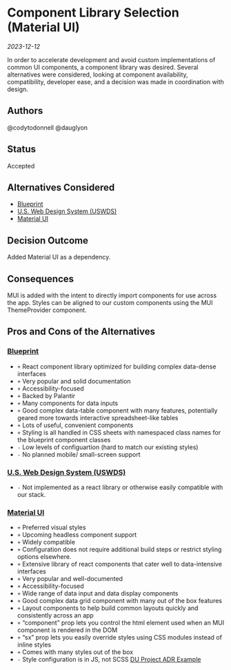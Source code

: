 <!-- Short descriptive title -->

# Component Library Selection (Material UI)

<!-- Date -->

_2023-12-12_

<!-- Summary -->

In order to accelerate development and avoid custom implementations of common UI
components, a component library was desired. Several alternatives were
considered, looking at component availability, compatibility, developer ease,
and a decision was made in coordination with design.

## Authors <!-- GitHub Username(s) -->

@codytodonnell @dauglyon

## Status <!-- Status of this ADR -->

Accepted

## Alternatives Considered <!-- Short list of considered alternatives, should include the chosen path -->

- [Blueprint](https://blueprintjs.com/)
- [U.S. Web Design System (USWDS)](https://designsystem.digital.gov/)
- [Material UI](https://mui.com/material-ui/)

## Decision Outcome <!-- Summary of the decision -->

Added Material UI as a dependency.

## Consequences <!-- Summary of the decision -->

MUI is added with the intent to directly import components for use across the
app. Styles can be aligned to our custom components using the MUI ThemeProvider
component.

## Pros and Cons of the Alternatives <!-- List Pros/Cons of each considered alternative -->

### [Blueprint](https://blueprintjs.com/)

- `+` React component library optimized for building complex data-dense
  interfaces
- `+` Very popular and solid documentation
- `+` Accessibility-focused
- `+` Backed by Palantir
- `+` Many components for data inputs
- `+` Good complex data-table component with many features, potentially geared
  more towards interactive spreadsheet-like tables
- `+` Lots of useful, convenient components
- `+` Styling is all handled in CSS sheets with namespaced class names for the
  blueprint component classes
- `-` Low levels of configuartion (hard to match our existing styles)
- `-` No planned mobile/ small-screen support

### [U.S. Web Design System (USWDS)](https://designsystem.digital.gov/)

- `-` Not implemented as a react library or otherwise easily compatible with our
  stack.

### [Material UI](https://mui.com/material-ui/)

- `+` Preferred visual styles
- `+` Upcoming headless component support
- `+` Widely compatible
- `+` Configuration does not require additional build steps or restrict styling
  options elsewhere.
- `+` Extensive library of react components that cater well to data-intensive
  interfaces
- `+` Very popular and well-documented
- `+` Accessibility-focused
- `+` Wide range of data input and data display components
- `+` Good complex data grid component with many out of the box features
- `+` Layout components to help build common layouts quickly and consistently
  across an app
- `+` “component” prop lets you control the html element used when an MUI
  component is rendered in the DOM
- `+` “sx” prop lets you easily override styles using CSS modules instead of
  inline styles
- `+` Comes with many styles out of the box
- `-` Style configuration is in JS, not SCSS
  [DU Project ADR Example](https://github.com/kbase/narrative/blob/44aaa558ec3c8c061777983531884a7ce7d9ad78/docs/adrs/0001-git-workflow.md)
